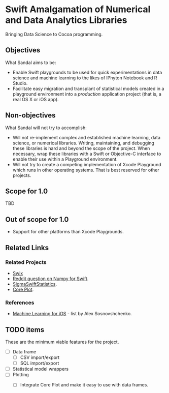 # Swift Amalgamation of Numerical and Data Analytics Libraries

Bringing Data Science to Cocoa programming.

## Objectives

What Sandal aims to be:

- Enable Swift playgrounds to be used for quick experimentations in data science and machine learning to the likes of IPhyton Notebook and R Studio.
- Facilitate easy migration and transplant of statistical models created in a playground environment into a *production* application project (that is, a real OS X or iOS app).

## Non-objectives

What Sandal will not try to accomplish:

- Will not re-implement complex and established machine learning, data science, or numerical libraries. Writing, maintaining, and debugging these libraries is hard and beyond the scope of the project. When necessary, wrap these libraries with a Swift or Objective-C interface to enable their use within a Playground environment.
- Will not try to create a competing implementation of Xcode Playground which runs in other operating systems. That is best reserved for other projects.


## Scope for 1.0

TBD

## Out of scope for 1.0

- Support for other platforms than Xcode Playgrounds.

## Related Links

### Related Projects

- [Swix](https://github.com/stsievert/swix)
- [Reddit question on Numpy for Swift](https://www.reddit.com/r/swift/comments/40u7lm/matplotlib_numpy_etc_alternatives_for_swift/).
- [SigmaSwiftStatistics](https://github.com/evgenyneu/SigmaSwiftStatistics).
- [Core Plot](https://github.com/core-plot/core-plot).

### References

- [Machine Learning for iOS](http://alexsosn.github.io/ml/2015/11/05/iOS-ML.html) - list by Alex Sosnovshchenko.

## TODO items

These are the minimum viable features for the project.

- [ ] Data frame
	- [ ] CSV import/export
	- [ ] SQL import/export
- [ ] Statistical model wrappers
- [ ] Plotting
	- [ ] Integrate Core Plot and make it easy to use with data frames.

